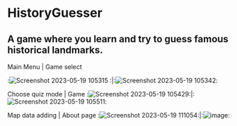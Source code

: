 # HistoryGuesser
## A game where you learn and try to guess famous historical landmarks.

Main Menu            |  Game select

:![Screenshot 2023-05-19 105315](https://github.com/nekocats/HistoryGuesser/assets/71066639/262837c7-9b5c-4dad-a26c-94e33b4f6c20) :|:![Screenshot 2023-05-19 105342](https://github.com/nekocats/HistoryGuesser/assets/71066639/5dc44c7e-5d25-4197-ab3d-89b7d0f46e9d):


Choose quiz mode            |  Game
:![Screenshot 2023-05-19 105429](https://github.com/nekocats/HistoryGuesser/assets/71066639/96e16955-fda7-4c18-a1eb-5de21483916a):|:![Screenshot 2023-05-19 105511](https://github.com/nekocats/HistoryGuesser/assets/71066639/ab9cd484-5b52-4ff8-ba50-273be6809b6f):


Map data adding            |  About page
:![Screenshot 2023-05-19 111054](https://github.com/nekocats/HistoryGuesser/assets/71066639/acd0d0ec-fd01-4da8-a121-1a4cad4386e0):|:![image](https://user-images.githubusercontent.com/71066639/233734825-f3c6791a-5d30-4129-aa8f-9a999db7252d.png):

